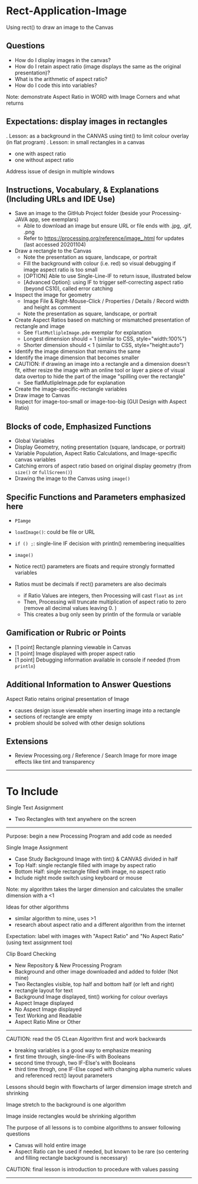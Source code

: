 # Rect-Application-Image
Using rect() to draw an image to the Canvas

## Questions
- How do I display images in the canvas?
- How do I retain aspect ratio (image displays the same as the original presentation)?
- What is the arithmetic of aspect ratio?
- How do I code this into variables?

Note: demonstrate Aspect Ratio in WORD with Image Corners and what returns

## Expectations: display images in rectangles
. Lesson: as a background in the CANVAS using tint() to limit colour overlay (in flat program)
. Lesson: in small rectangles in a canvas
  - one with aspect ratio
  - one without aspect ratio

Address issue of design in multiple windows

## Instructions, Vocabulary, & Explanations (Including URLs and IDE Use)
- Save an image to the GitHub Project folder (beside your Processing-JAVA app, see exemplars)
  - Able to download an image but ensure URL or file ends with .jpg, .gif, .png
  - Refer to https://processing.org/reference/image_.html for updates (last accessed 20201104)
- Draw a rectangle to the Canvas
  - Note the presentation as square, landscape, or portrait
  - Fill the background with colour (i.e. red) so visual debugging if image aspect ratio is too small
  - [OPTION] Able to use Single-Line-IF to return issue, illustrated below
  - [Advanced Option]: using IF to trigger self-correcting aspect ratio (beyond CS10), called error catching
- Inspect the image for geometry
  - Image File & Right-Mouse-Click / Properties / Details / Record width and height as comment
  - Note the presentation as square, landscape, or portrait
- Create Aspect Ratios based on matching or mismatched presentation of rectangle and image
  - See `flatMutlipleImage.pde` exemplar for explanation
  - Longest dimension should = 1 (similar to CSS, style="width:100%")
  - Shorter dimension should < 1 (similar to CSS, style="height:auto")
- Identify the image dimension that remains the same
- Identify the image dimension that becomes smaller
- CAUTION: if drawing an image into a rectangle and a dimension doesn't fit, either resize the image with an online tool or layer a piece of visual data overtop to hide the part of the image "spilling over the rectangle"
  - See flatMutlipleImage.pde for explanation
- Create the image-specific-rectangle variables
- Draw image to Canvas
- Inspect for image-too-small or image-too-big (GUI Design with Aspect Ratio)

## Blocks of code, Emphasized Functions
- Global Variables
- Display Geometry, noting presentation (square, landscape, or portrait)
- Variable Population, Aspect Ratio Calculations, and Image-specific canvas variables
- Catching errors of aspect ratio based on original display geometry (from `size()` or `fullScreen()`)
- Drawing the image to the Canvas using `image()`

## Specific Functions and Parameters emphasized here
- `PIamge`
- `loadImage()`: could be file or URL
- `if () ;`: single-line IF decision with println() remembering inequalities
- `image()`

- Notice rect() parameters are floats and require strongly formatted variables
- Ratios must be decimals if rect() parameters are also decimals
  - if Ratio Values are integers, then Processing will cast `float` as `int`
  - Then, Processing will truncate multiplication of aspect ratio to zero (remove all decimal values leaving 0. )
  - This creates a bug only seen by println of the formula or variable

## Gamification or Rubric or Points
- [1 point] Rectangle planning viewable in Canvas
- [1 point] Image displayed with proper aspect ratio
- [1 point] Debugging information available in console if needed (from `println`)

## Additional Information to Answer Questions
Aspect Ratio retains original presentation of Image
- causes design issue viewable when inserting image into a rectangle
- sections of rectangle are empty
- problem should be solved with other design solutions

## Extensions
- Review Processing.org / Reference / Search Image for more image effects like tint and transparency
---

# To Include

Single Text Assignment
- Two Rectangles with text anywhere on the screen

---

Purpose: begin a new Processing Program and add code as needed

Single Image Assignment
- Case Study Background Image with tint() & CANVAS divided in half
- Top Half: single rectangle filled with image by aspect ratio
- Bottom Half: single rectangle filled with image, no aspect ratio
- Include night mode switch using keyboard or mouse

Note: my algorithm takes the larger dimension and calculates the smaller dimension with a <1

Ideas for other algorithms
- similar algorithm to mine, uses >1
- research about aspect ratio and a different algorithm from the internet

Expectation: label with images with "Aspect Ratio" and "No Aspect Ratio" (using text assignment too)

Clip Board Checking
- New Repository & New Processing Program
- Background and other image downloaded and added to folder (Not mine)
- Two Rectangles visible, top half and bottom half (or left and right)
- rectangle layout for text
- Background Image displayed, tint() working for colour overlays
- Aspect Image displayed
- No Aspect Image displayed
- Text Working and Readable
- Aspect Ratio Mine or Other

---


CAUTION: read the 05 CLean Algorithm first and work backwards
- breaking variables is a good way to emphasize meaning
- first time through, single-line-IFs with Booleans
- second time through, two IF-Else's with Booleans
- third time throgh, one IF-Else coped with changing alpha numeric values and referenced rect() layout parameters

Lessons should begin with flowcharts of larger dimension image stretch and shrinking

Image stretch to the background is one algorithm

Image inside rectangles would be shrinking algorithm

The purpose of all lessons is to combine algorithms to answer following questions
- Canvas will hold entire image
- Aspect Ratio can be used if needed, but known to be rare (so centering and filling rectangle background is necessary)

CAUTION: final lesson is introduction to procedure with values passing

---
